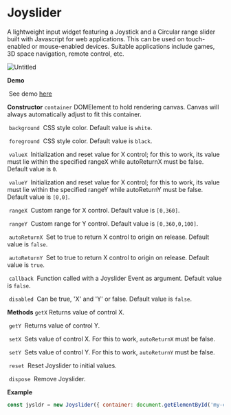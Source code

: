 # Joyslider

A lightweight input widget featuring a Joystick and a Circular range slider built with Javascript for web applications. This can be used on touch-enabled or mouse-enabled devices. Suitable applications include games, 3D space navigation, remote control, etc.

![Untitled](https://noblee.000webhostapp.com/joyslider/Untitled.png)

**Demo**

​	See demo  [here](https://noblee.000webhostapp.com/joyslider/)

**Constructor**
	`container`
			DOMElement to hold rendering canvas. Canvas will always automatically adjust to fit this container.

​	`background`
​			CSS style color. Default value is `white`.

​	`foreground`
​			CSS style color. Default value is `black`.

​	`valueX`
​			Initialization and reset value for X control; for this to work, its value must lie within the specified rangeX while autoReturnX must be false. Default value is `0`.

​	`valueY`
​			Initialization and reset value for X control; for this to work, its value must lie within the specified rangeY while autoReturnY must be false. Default value is `[0,0]`.

​	`rangeX`
​			Custom range for X control. Default value is `[0,360]`.

​	`rangeY`
​			Custom range for Y control. Default value is `[0,360,0,100]`.

​	`autoReturnX`
​			Set to true to return X control to origin on release. Default value is `false`.

​	`autoReturnY`
​			Set to true to return X control to origin on release. Default value is `true`.

​	`callback`
​			Function called with a Joyslider Event as argument. Default value is `false`.

​	`disabled`
​			Can be true, 'X' and 'Y' or false. Default value is `false`.

**Methods**
	`getX`
		Returns value of control X.

​	`getY`
​		Returns value of control Y.

​	`setX`
​		Sets value of control X. For this to work, `autoReturnX` must be false.

​	`setY`
​		Sets value of control Y. For this to work, `autoReturnY` must be false.

​	`reset`
​		Reset Joyslider to initial values.

​	`dispose`
​		Remove Joyslider.

**Example**

```javascript
const jysldr = new Joyslider({ container: document.getElementById('my-container') });
```

